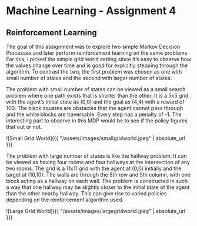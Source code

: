 # Machine Learning - Assignment 4
## Reinforcement Learning

The goal of this assignment was to explore two simple Markov Decision Processes and later perform reinforcement learning on the same problems. For this, I picked the simple grid world setting since it’s easy to observe how the values change over time and is good for explicitly stepping through the algorithm. To contrast the two, the first problem was chosen as one with small number of states and the second with larger number of states.

The problem with small number of states can be viewed as a small search problem where one path exists that is shorter than the other. It is a 5x5 grid with the agent’s initial state as (0,0) and the goal as (4,4) with a reward of 100. The black squares are obstacles that the agent cannot pass through and the white blocks are traversable. Every step has a penalty of -1. The interesting part to observe in this MDP would be to see if the policy figures that out or not.

![Small Grid World]({{ "/assets/images/smallgridworld.jpeg" | absolute_url }})

The problem with large number of states is like the hallway problem. It can be viewed as having four rooms and four hallways at the intersection of any two rooms. The grid is a 11x11 grid with the agent at (0,0) initially and the target at (10,10). The walls are through the 5th row and 5th column, with one block acting as a hallway on each wall. The problem is constructed in such a way that one hallway may be slightly closer to the initial state of the agent than the other nearby hallway. This can give rise to varied policies depending on the reinforcement algorithm used.

![Large Grid World]({{ "/assets/images/largegridworld.jpeg" | absolute_url }})
